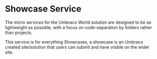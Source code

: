 ﻿# Showcase Service

The micro services for the Umbraco World solution are designed to be as lightweight as possible, with a focus on code-separation by folders rather than projects.

This service is for everything Showcases, a showcase is an Umbraco created site/solution that users can submit and have visible on the wider site.
